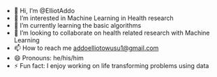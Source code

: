 - 👋 Hi, I’m @ElliotAddo
- 👀 I’m interested in Machine Learning in Health research
- 🌱 I’m currently learning the basic algorithms
- 💞️ I’m looking to collaborate on health related research with Machine Learning
- 📫 How to reach me addoelliotowusu1@gmail.com
- 😄 Pronouns: he/his/him
- ⚡ Fun fact: I enjoy working on life transforming problems using data

<!---
ElliotAddo/ElliotAddo is a ✨ special ✨ repository because its `README.md` (this file) appears on your GitHub profile.
You can click the Preview link to take a look at your changes.
--->
